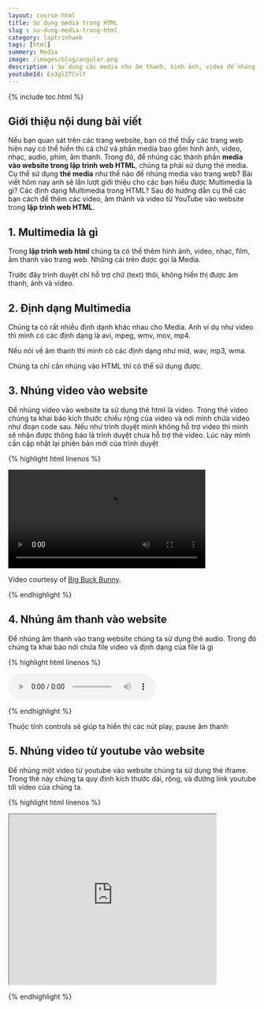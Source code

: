 ```yaml
---
layout: course-html
title: Sử dụng media trong HTML
slug : su-dung-media-trong-html
category: laptrinhweb
tags: [html]
summery: Media
image: /images/blog/angular.png
description : Sử dụng các media như âm thanh, hình ảnh, video để nhúng vào trong HTML trong lập trình web
youtubeId: Ex3glZTCvlY
---
```


{% include toc.html %}

## **Giới thiệu nội dung bài viết**

Nếu bạn quan sát trên các trang website, bạn có thể thấy các trang web hiện nay có thể hiển thị cả chữ và phần media bao gồm hình ảnh, video, nhạc, audio, phim, âm thanh. Trong đó, để nhúng các thành phần <b>media vào website trong lập trình web HTML</b>, chúng ta phải sử dụng thẻ media.
<br>
Cụ thể sử dụng <b>thẻ media</b> như thế nào để nhúng media vào trang web? Bài viết hôm nay anh sẽ lần lượt giới thiệu cho các bạn hiểu được Multimedia là gì? Các định dạng Multimedia trong HTML? Sau đó hướng dẫn cụ thể các bạn cách để thêm các video, âm thành và video từ YouTube vào website trong <b>lập trình web HTML</b>.


## **1. Multimedia là gì**

Trong <b>lập trình web html</b> chúng ta có thể thêm hình ảnh, video, nhạc, film, âm thanh vào trang web. Những cái trên được gọi là Media.

Trước đây trình duyệt chỉ hỗ trợ chữ (text) thôi, không hiển thị được âm thanh, ảnh và video.

## **2. Định dạng Multimedia**

Chúng ta có rất nhiều định dạnh khác nhau cho Media. Anh ví dụ như video thì mình có các định dạng là avi, mpeg, wmv, mov, mp4.

Nếu nói về âm thanh thì mình có các định dạng như mid, wav, mp3, wma.

Chúng ta chỉ cần nhúng vào HTML thì có thể sử dụng được.

## **3. Nhúng video vào website**

Để nhúng video vào website ta sử dụng thẻ html là video. Trong thẻ video chúng ta khai báo kích thước chiều rộng của video và nơi mình chứa video như đoạn code sau. Nếu như trình duyệt mình không hỗ trợ video thì mình sẽ nhận được thông báo là trình duyệt chưa hỗ trợ thẻ video. Lúc này mình cần cập nhật lại phiên bản mới của trình duyệt

{% highlight html linenos %}

<!DOCTYPE html> 
<html> 
<body> 

<video width="400" controls>
  <source src="mov_bbb.mp4" type="video/mp4">
  Trình duyệt mình không hỗ trợ video
</video>

<p>
Video courtesy of 
<a href="https://www.bigbuckbunny.org/" target="_blank">Big Buck Bunny</a>.
</p>

</body> 
</html>

{% endhighlight %} 

## **4. Nhúng âm thanh vào website**

Để nhúng âm thanh vào trang website chúng ta sử dụng thẻ audio. Trong đó chúng ta khai báo nơi chứa file video và định dạng của file là gì

{% highlight html linenos %}

<audio controls>
  <source src="horse.mp3" type="audio/mpeg">
  Your browser does not support the audio element.
</audio>

{% endhighlight %} 

Thuộc tính controls sẽ giúp ta hiển thị các nút play, pause âm thanh

## **5. Nhúng video từ youtube vào website**

Để nhúng một video từ youtube vào website chúng ta sử dụng thẻ iframe. Trong thẻ này chúng ta quy định kích thước dài, rộng, và đường link youtube tới video của chúng ta.

{% highlight html linenos %}

<!DOCTYPE html>
<html>
<body>

<iframe width="420" height="345" src="https://www.youtube.com/embed/tgbNymZ7vqY">
</iframe>

</body>
</html>

{% endhighlight %} 
















